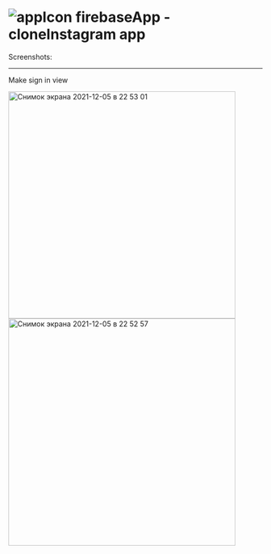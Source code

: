 # ![appIcon](https://user-images.githubusercontent.com/16240094/144761366-6df9a414-7ef6-4890-8f50-beab212d70bf.png) firebaseApp - cloneInstagram app

Screenshots: 
****
Make sign in view


<img width="450" alt="Снимок экрана 2021-12-05 в 22 53 01" src="https://user-images.githubusercontent.com/16240094/144761521-56f7cfd4-24f9-4074-b0a7-a60ccc0d8c14.png"> <img width="450" alt="Снимок экрана 2021-12-05 в 22 52 57" src="https://user-images.githubusercontent.com/16240094/144761524-6a8f7fdb-3d6d-4f94-b51d-02be6d2206ce.png">
